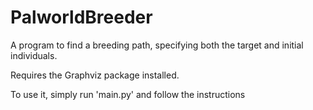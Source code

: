 # PalworldBreeder
A program to find a breeding path, specifying both the target and initial individuals.

Requires the Graphviz package installed.

To use it, simply run 'main.py' and follow the instructions
